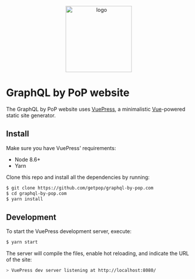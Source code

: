 <p align="center">
  <a href="https://graphql-by-pop.com/" target="_blank" rel="noopener noreferrer">
    <img width="180" src="https://raw.githubusercontent.com/getpop/graphql-by-pop.com/master/.vuepress/public/assets/graphql-by-pop-logo.jpg" alt="logo">
  </a>
</p>

# GraphQL by PoP website

The GraphQL by PoP website uses [VuePress](https://vuepress.vuejs.org/), a minimalistic [Vue](https://vuejs.org/)-powered static site generator.

## Install

Make sure you have VuePress' requirements:

- Node 8.6+
- Yarn

Clone this repo and install all the dependencies by running:

```bash
$ git clone https://github.com/getpop/graphql-by-pop.com
$ cd graphql-by-pop.com
$ yarn install
```

## Development

To start the VuePress development server, execute:

```bash
$ yarn start
```

The server will compile the files, enable hot reloading, and indicate the URL of the site:

```bash
> VuePress dev server listening at http://localhost:8080/
```


